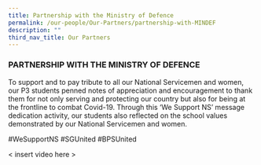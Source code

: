 ```yaml
---
title: Partnership with the Ministry of Defence
permalink: /our-people/Our-Partners/partnership-with-MINDEF
description: ""
third_nav_title: Our Partners
---
```

### PARTNERSHIP WITH THE MINISTRY OF DEFENCE

To support and to pay tribute to all our National Servicemen and women, our P3 students penned notes of appreciation and encouragement to thank them for not only serving and protecting our country but also for being at the frontline to combat Covid-19. Through this ‘We Support NS’ message dedication activity, our students also reflected on the school values demonstrated by our National Servicemen and women.

#WeSupportNS #SGUnited #BPSUnited

< insert video here >